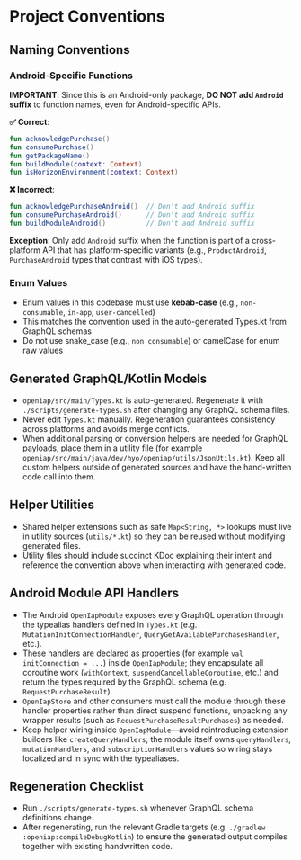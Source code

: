 # Project Conventions

## Naming Conventions

### Android-Specific Functions

**IMPORTANT**: Since this is an Android-only package, **DO NOT add `Android` suffix** to function names, even for Android-specific APIs.

**✅ Correct**:
```kotlin
fun acknowledgePurchase()
fun consumePurchase()
fun getPackageName()
fun buildModule(context: Context)
fun isHorizonEnvironment(context: Context)
```

**❌ Incorrect**:
```kotlin
fun acknowledgePurchaseAndroid()  // Don't add Android suffix
fun consumePurchaseAndroid()      // Don't add Android suffix
fun buildModuleAndroid()          // Don't add Android suffix
```

**Exception**: Only add `Android` suffix when the function is part of a cross-platform API that has platform-specific variants (e.g., `ProductAndroid`, `PurchaseAndroid` types that contrast with iOS types).

### Enum Values
- Enum values in this codebase must use **kebab-case** (e.g., `non-consumable`, `in-app`, `user-cancelled`)
- This matches the convention used in the auto-generated Types.kt from GraphQL schemas
- Do not use snake_case (e.g., `non_consumable`) or camelCase for enum raw values

## Generated GraphQL/Kotlin Models

- `openiap/src/main/Types.kt` is auto-generated. Regenerate it with `./scripts/generate-types.sh` after changing any GraphQL schema files.
- Never edit `Types.kt` manually. Regeneration guarantees consistency across platforms and avoids merge conflicts.
- When additional parsing or conversion helpers are needed for GraphQL payloads, place them in a utility file (for example `openiap/src/main/java/dev/hyo/openiap/utils/JsonUtils.kt`). Keep all custom helpers outside of generated sources and have the hand-written code call into them.

## Helper Utilities

- Shared helper extensions such as safe `Map<String, *>` lookups must live in utility sources (`utils/*.kt`) so they can be reused without modifying generated files.
- Utility files should include succinct KDoc explaining their intent and reference the convention above when interacting with generated code.

## Android Module API Handlers

- The Android `OpenIapModule` exposes every GraphQL operation through the typealias handlers defined in `Types.kt` (e.g. `MutationInitConnectionHandler`, `QueryGetAvailablePurchasesHandler`, etc.).
- These handlers are declared as properties (for example `val initConnection = ...`) inside `OpenIapModule`; they encapsulate all coroutine work (`withContext`, `suspendCancellableCoroutine`, etc.) and return the types required by the GraphQL schema (e.g. `RequestPurchaseResult`).
- `OpenIapStore` and other consumers must call the module through these handler properties rather than direct suspend functions, unpacking any wrapper results (such as `RequestPurchaseResultPurchases`) as needed.
- Keep helper wiring inside `OpenIapModule`—avoid reintroducing extension builders like `createQueryHandlers`; the module itself owns `queryHandlers`, `mutationHandlers`, and `subscriptionHandlers` values so wiring stays localized and in sync with the typealiases.

## Regeneration Checklist

- Run `./scripts/generate-types.sh` whenever GraphQL schema definitions change.
- After regenerating, run the relevant Gradle targets (e.g. `./gradlew :openiap:compileDebugKotlin`) to ensure the generated output compiles together with existing handwritten code.
